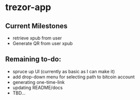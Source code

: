 # trezor-app

## Current Milestones
- retrieve xpub from user
- Generate QR from user xpub


## Remaining to-do:
- spruce up UI (currently as basic as I can make it)
- add drop-down menu for selecting path to bitcoin account
- generating one-time-link
- updating README/docs
- TBD...

